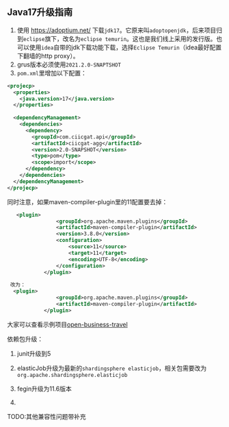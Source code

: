 ## Java17升级指南

1. 使用 https://adoptium.net/ 下载`jdk17`。它原来叫`adoptopenjdk`，后来项目归到`eclipse`旗下，改名为`eclipse temurin`。这也是我们线上采用的发行版。也可以使用`idea`自带的jdk下载功能下载，选择`Eclipse Temurin`（idea最好配置下翻墙的http proxy）。
2. grus版本必须使用`2021.2.0-SNAPTSHOT`
3. `pom.xml`里增加以下配置：
```xml
<projecp>
  <properties>
    <java.version>17</java.version>
  </properties>
  
  <dependencyManagement>
    <dependencies>
      <dependency>
        <groupId>com.ciicgat.api</groupId>
        <artifactId>ciicgat-agg</artifactId>
        <version>2.0-SNAPSHOT</version>
        <type>pom</type>
        <scope>import</scope>
      </dependency>
    </dependencies>
  </dependencyManagement>
</projecp>
```
同时注意，如果maven-compiler-plugin里的11配置要去掉：

```xml
   <plugin>
                <groupId>org.apache.maven.plugins</groupId>
                <artifactId>maven-compiler-plugin</artifactId>
                <version>3.8.0</version>
                <configuration>
                    <source>11</source>
                    <target>11</target>
                    <encoding>UTF-8</encoding>
                </configuration>
            </plugin>
            
 改为：
  <plugin>
                <groupId>org.apache.maven.plugins</groupId>
                <artifactId>maven-compiler-plugin</artifactId>
            </plugin>
```

大家可以查看示例项目[open-business-travel](https://gitlab.wuxingdev.cn/biz/open/open-business-travel/blob/master/pom.xml)



依赖包升级：

1. junit升级到5

2. elasticJob升级为最新的`shardingsphere elasticjob`，相关包需要改为`org.apache.shardingsphere.elasticjob`

3. fegin升级为11.6版本

4. 



TODO:其他兼容性问题带补充
